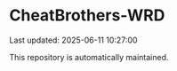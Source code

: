 # CheatBrothers-WRD

Last updated: 2025-06-11 10:27:00

This repository is automatically maintained.
